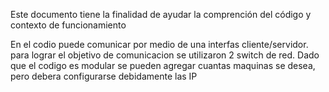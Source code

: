 Este documento tiene la finalidad de ayudar la comprención del código y contexto de funcionamiento

En el codio puede comunicar por medio de una interfas cliente/servidor. 
para lograr el objetivo de comunicacion se utilizaron 2 switch de red.
Dado que el codigo es modular se pueden agregar cuantas maquinas se desea, pero debera configurarse debidamente las IP
